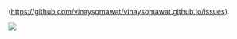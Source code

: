 (https://github.com/vinaysomawat/vinaysomawat.github.io/issues). 


<a href="https://certification.w3schools.com/w3certified.asp?id=13023252">
      <img src="w3cert.png" border="0" /><img scr="https://certification.w3schools.com/w3certified_logo.png"/></a>
